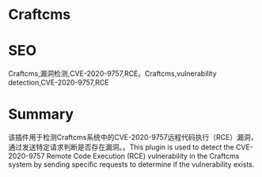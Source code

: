 # Craftcms
# SEO
Craftcms,漏洞检测,CVE-2020-9757,RCE。Craftcms,vulnerability detection,CVE-2020-9757,RCE
# Summary
该插件用于检测Craftcms系统中的CVE-2020-9757远程代码执行（RCE）漏洞，通过发送特定请求判断是否存在漏洞。。This plugin is used to detect the CVE-2020-9757 Remote Code Execution (RCE) vulnerability in the Craftcms system by sending specific requests to determine if the vulnerability exists.
